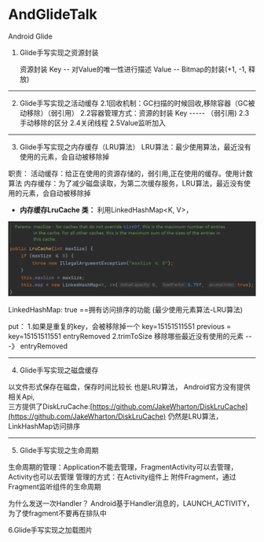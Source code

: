 # AndGlideTalk
Android Glide


1. Glide手写实现之资源封装

    资源封装
    Key   -- 对Value的唯一性进行描述
    Value -- Bitmap的封装(+1, -1, 释放)

---
2. Glide手写实现之活动缓存
2.1回收机制：GC扫描的时候回收,移除容器（GC被动移除）（弱引用）
2.2容器管理方式：资源的封装 Key  ----- （弱引用<Value>)
2.3手动移除的区分
2.4关闭线程
2.5Value监听加入

---
3. Glide手写实现之内存缓存（LRU算法）
LRU算法：最少使用算法，最近没有使用的元素，会自动被移除掉

职责：
活动缓存：给正在使用的资源存储的，弱引用,正在使用的缓存。使用计数算法
内存缓存：为了减少磁盘读取，为第二次缓存服务，LRU算法，最近没有使用的元素，会自动被移除掉


* **内存缓存LruCache 类：**
利用LinkedHashMap<K, V>，

![LruCache源码](./images/README-1631113389282.png)

LinkedHashMap: true  ==拥有访问排序的功能 (最少使用元素算法-LRU算法)

put：
    1.如果是重复的key，会被移除掉一个
    key=15151511551
    previous = key=15151511551
    entryRemoved
    2.trimToSize 移除哪些最近没有使用的元素 ---》 entryRemoved

---
4. Glide手写实现之磁盘缓存

以文件形式保存在磁盘，保存时间比较长
也是LRU算法， Android官方没有提供相关Api,  
三方提供了DiskLruCache:[https://github.com/JakeWharton/DiskLruCache](https://github.com/JakeWharton/DiskLruCache)
仍然是LRU算法，LinkHashMap访问排序

----
5. Glide手写实现之生命周期

生命周期的管理：Application不能去管理，FragmentActivity可以去管理，Activity也可以去管理
管理的方式：在Activity组件上 附件Fragment，通过Fragment监听组件的生命周期

为什么发送一次Handler？
Android基于Handler消息的，LAUNCH_ACTIVITY，为了使fragment不要再在排队中

6.Glide手写实现之加载图片
